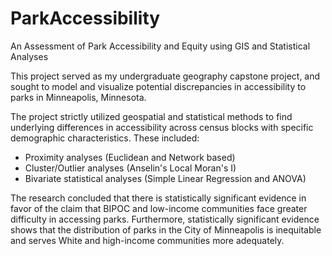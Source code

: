 # ParkAccessibility
An Assessment of Park Accessibility and Equity using GIS and Statistical Analyses

This project served as my undergraduate geography capstone project, and sought to model and visualize potential discrepancies in accessibility to parks in Minneapolis, Minnesota.

The project strictly utilized geospatial and statistical methods to find underlying differences in accessibility across census blocks with specific demographic characteristics. These included:
* Proximity analyses (Euclidean and Network based)
* Cluster/Outlier analyses (Anselin's Local Moran's I)
* Bivariate statistical analyses (Simple Linear Regression and ANOVA)

The research concluded that there is statistically significant evidence in favor of the claim that BIPOC and low-income communities face greater difficulty in accessing parks. Furthermore, statistically significant evidence shows that the distribution of parks in the City of Minneapolis is inequitable and serves White and high-income communities more adequately.

